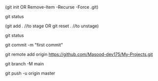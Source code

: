 (git init
OR
Remove-Item -Recurse -Force .git)

git status

(git add .  //to stage 
OR
git reset .   //to unstage)

git status

git commit -m "first commit"

git remote add origin https://github.com/Masood-dev175/My-Projects.git

git branch -M main

git push -u origin master 
